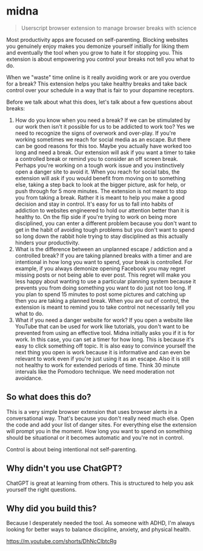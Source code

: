 # midna
> Userscript browser extension to manage browser breaks with science

Most productivity apps are focused on self-parenting. Blocking websites you genuinely enjoy makes you demonize yourself initially for liking them and eventually the tool when you grow to hate it for stopping you. This extension is about empowering you control your breaks not tell you what to do.

When we "waste" time online is it really avoiding work or are you overdue for a break? This extension helps you take healthy breaks and take back control over your schedule in a way that is fair to your dopamine receptors.

Before we talk about what this does, let's talk about a few questions about breaks:

1. How do you know when you need a break? If we can be stimulated by our work then isn't it possible for us to be addicted to work too? Yes we need to recognize the signs of overwork and over-play. If you're working sometimes we reach for social media as an escape. But there can be good reasons for this too. Maybe you actually have worked too long and need a break. Our extension will ask if you want a timer to take a controlled break or remind you to consider an off screen break. Perhaps you're working on a tough work issue and you instinctively open a danger site to avoid it. When you reach for social tabs, the extension will ask if you would benefit from moving on to something else, taking a step back to look at the bigger picture, ask for help, or push through for 5 more minutes. The extension is not meant to stop you from taking a break. Rather it is meant to help you make a good decision and stay in control. It's easy for us to fall into habits of addiction to websites engineered to hold our attention better than it is healthy to. On the flip side if you're trying to work on being more disciplined, you can enter a different problem because you don't want to get in the habit of avoiding tough problems but you don't want to spend so long down the rabbit hole trying to stay disciplined as this actually hinders your productivity.
2. What is the difference between an unplanned escape / addiction and a controlled break? If you are taking planned breaks with a timer and are intentional in how long you want to spend, your break is controlled. For example, if you always demonize opening Facebook you may regret missing posts or not being able to ever post. This regret will make you less happy about wanting to use a particular planning system because it prevents you from doing something you want to do just not too long. If you plan to spend 15 minutes to post some pictures and catching up then you are taking a planned break. When you are out of control, the extension is meant to remind you to take control not necessarily tell you what to do.
3. What if you need a danger website for work?
If you open a website like YouTube that can be used for work like tutorials, you don't want to be prevented from using an effective tool. Midna initially asks you if it is for work. In this case, you can set a timer for how long. This is because it's easy to click something off topic. It is also easy to convince yourself the next thing you open is work because it is informative and can even be relevant to work even if you're just using it as an escape. Also it is still not healthy to work for extended periods of time. Think 30 minute intervals like the Pomodoro technique. We need moderation not avoidance.

## So what does this do?

This is a very simple browser extension that uses  browser alerts in a conversational way. That's because you don't really need much else. Open the code and add your list of danger sites. For everything else the extension will prompt you in the moment. How long you want to spend on something should be situational or it becomes automatic and you're not in control.

Control is about being intentional not self-parenting.

## Why didn't you use ChatGPT?

ChatGPT is great at learning from others. This is structured to help you ask yourself the right questions.

## Why did you build this?

Because I desperately needed the tool. As someone with ADHD, I'm always looking for better ways to balance discipline, anxiety, and physical health.

https://m.youtube.com/shorts/DhNcClbtcRg
